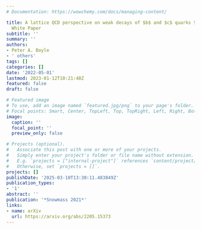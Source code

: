 ```yaml
---
# Documentation: https://wowchemy.com/docs/managing-content/

title: A lattice QCD perspective on weak decays of $b$ and $c$ quarks Snowmass 2022
  White Paper
subtitle: ''
summary: ''
authors:
- Peter A. Boyle
- ' others'
tags: []
categories: []
date: '2022-05-01'
lastmod: 2023-01-12T10:21:48Z
featured: false
draft: false

# Featured image
# To use, add an image named `featured.jpg/png` to your page's folder.
# Focal points: Smart, Center, TopLeft, Top, TopRight, Left, Right, BottomLeft, Bottom, BottomRight.
image:
  caption: ''
  focal_point: ''
  preview_only: false

# Projects (optional).
#   Associate this post with one or more of your projects.
#   Simply enter your project's folder or file name without extension.
#   E.g. `projects = ["internal-project"]` references `content/project/deep-learning/index.md`.
#   Otherwise, set `projects = []`.
projects: []
publishDate: '2025-03-10T13:30:11.483849Z'
publication_types:
- '1'
abstract: ''
publication: '*Snowmass 2021*'
links:
- name: arXiv
  url: https://arxiv.org/abs/2205.15373
---
```

